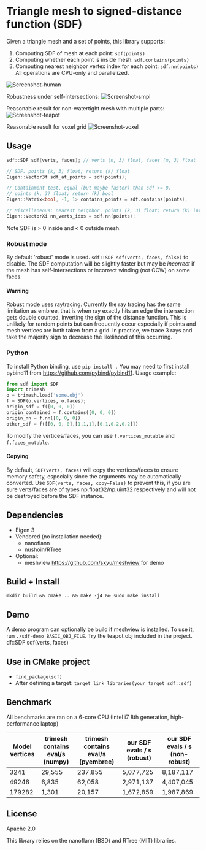 # Triangle mesh to signed-distance function (SDF)

Given a triangle mesh and a set of points, this library supports:
1. Computing SDF of mesh at each point: `sdf(points)`
2. Computing whether each point is inside mesh: `sdf.contains(points)`
3. Computing nearest neighbor vertex index for each point: `sdf.nn(points)`
All operations are CPU-only and parallelized.

![Screenshot-human](https://github.com/sxyu/sdf/blob/master/readme-img/human.gif?raw=true)

Robustness under self-intersections:
![Screenshot-smpl](https://github.com/sxyu/sdf/blob/master/readme-img/smpl.png?raw=true)

Reasonable result for non-watertight mesh with multiple parts:
![Screenshot-teapot](https://github.com/sxyu/sdf/blob/master/readme-img/teapot.gif?raw=true)

Reasonable result for voxel grid
![Screenshot-voxel](https://github.com/sxyu/sdf/blob/master/readme-img/voxel.png?raw=true)

## Usage
```cpp
sdf::SDF sdf(verts, faces); // verts (n, 3) float, faces (m, 3) float

// SDF. points (k, 3) float; return (k) float
Eigen::Vector3f sdf_at_points = sdf(points);

// Containment test, equal (but maybe faster) than sdf >= 0.
// points (k, 3) float; return (k) bool
Eigen::Matrix<bool, -1, 1> contains_points = sdf.contains(points);

// Miscellaneous: nearest neighbor. points (k, 3) float; return (k) int
Eigen::VectorXi nn_verts_idxs = sdf.nn(points);
```
Note SDF is > 0 inside and < 0 outside mesh.

### Robust mode
By default 'robust' mode is used. `sdf::SDF sdf(verts, faces, false)` to disable.
The SDF computation will be slightly faster but may be *incorrect* if the mesh has self-intersections or incorrect winding (not CCW) on some faces.

#### Warning
Robust mode uses raytracing. Currently the ray tracing has the same limitation as embree,
that is when ray exactly hits an edge the intersection gets double counted, inverting the sign
of the distance function. 
This is unlikely for random points but can frequently occur especially if points and mesh vertices are both taken from a grid.
In practice, we trace 3 rays and take the majority sign to decrease the likelihood of this occurring.

### Python
To install Python binding, use `pip install .`
You may need to first install pybind11 from https://github.com/pybind/pybind11.
Usage example:
```python
from sdf import SDF
import trimesh
o = trimesh.load('some.obj')
f = SDF(o.vertices, o.faces);
origin_sdf = f([0, 0, 0])
origin_contained = f.contains([0, 0, 0])
origin_nn = f.nn([0, 0, 0])
other_sdf = f([[0, 0, 0],[1,1,1],[0.1,0.2,0.2]])
```
To modify the vertices/faces, you can use
`f.vertices_mutable` and `f.faces_mutable`.

#### Copying
By default, `SDF(verts, faces)` will copy the vertices/faces to ensure memory safety,
especially since the arguments may be automatically converted.
Use `SDF(verts, faces, copy=False)` to prevent this, if you are sure verts/faces are
of types np.float32/np.uint32 respectively and will not be destroyed before the SDF instance.

## Dependencies
- Eigen 3
- Vendored (no installation needed):
    - nanoflann
    - nushoin/RTree
- Optional:
    - meshview https://github.com/sxyu/meshview for demo

## Build + Install
`mkdir build && cmake .. && make -j4 && sudo make install`

## Demo
A demo program can optionally be build if meshview is installed.
To use it, run `./sdf-demo BASIC_OBJ_FILE`. Try the teapot.obj included in the project.
df::SDF sdf(verts, faces)

## Use in CMake project
- `find_package(sdf)`
- After defining a target: `target_link_libraries(your_target sdf::sdf)`

## Benchmark

All benchmarks are ran on a 6-core CPU (Intel i7 8th generation, high-performance laptop)

| Model vertices | trimesh contains eval/s (numpy) | trimesh contains eval/s (pyembree) | our SDF evals / s (robust) | our SDF evals / s (non-robust)  |
| -------------   | ------------- | ------------- | ------------- | ------------- |
| 3241            | 29,555| 237,855 | 5,077,725   | 8,187,117 |
| 49246           | 6,835 | 62,058  | 2,971,137   | 4,407,045 |
| 179282          | 1,301 | 20,157  | 1,672,859   | 1,987,869 |

## License
Apache 2.0

This library relies on the nanoflann (BSD) and RTree (MIT) libraries.
